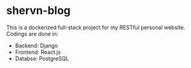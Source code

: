 # shervn-blog

This is a dockerized full-stack project for my RESTful personal website. Codings are done in:
* Backend: Django
* Frontend: React.js
* Databse: PostgreSQL